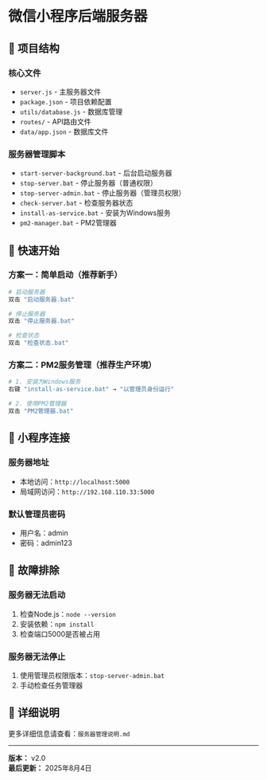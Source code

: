 # 微信小程序后端服务器

## 📁 项目结构

### 核心文件
- `server.js` - 主服务器文件
- `package.json` - 项目依赖配置
- `utils/database.js` - 数据库管理
- `routes/` - API路由文件
- `data/app.json` - 数据库文件

### 服务器管理脚本
- `start-server-background.bat` - 后台启动服务器
- `stop-server.bat` - 停止服务器（普通权限）
- `stop-server-admin.bat` - 停止服务器（管理员权限）
- `check-server.bat` - 检查服务器状态
- `install-as-service.bat` - 安装为Windows服务
- `pm2-manager.bat` - PM2管理器

## 🚀 快速开始

### 方案一：简单启动（推荐新手）
```bash
# 启动服务器
双击 "启动服务器.bat"

# 停止服务器
双击 "停止服务器.bat"

# 检查状态
双击 "检查状态.bat"
```

### 方案二：PM2服务管理（推荐生产环境）
```bash
# 1. 安装为Windows服务
右键 "install-as-service.bat" → "以管理员身份运行"

# 2. 使用PM2管理器
双击 "PM2管理器.bat"
```

## 📱 小程序连接

### 服务器地址
- 本地访问：`http://localhost:5000`
- 局域网访问：`http://192.168.110.33:5000`

### 默认管理员密码
- 用户名：admin
- 密码：admin123

## 🔧 故障排除

### 服务器无法启动
1. 检查Node.js：`node --version`
2. 安装依赖：`npm install`
3. 检查端口5000是否被占用

### 服务器无法停止
1. 使用管理员权限版本：`stop-server-admin.bat`
2. 手动检查任务管理器

## 📄 详细说明

更多详细信息请查看：`服务器管理说明.md`

---

**版本：** v2.0  
**最后更新：** 2025年8月4日 